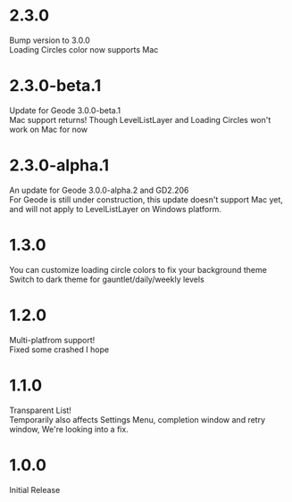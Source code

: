 # 2.3.0
Bump version to 3.0.0  
Loading Circles color now supports Mac
# 2.3.0-beta.1
Update for Geode 3.0.0-beta.1  
Mac support returns! Though LevelListLayer and Loading Circles won't work on Mac for now
# 2.3.0-alpha.1
An update for Geode 3.0.0-alpha.2 and GD2.206  
For Geode is still under construction, this update doesn't support Mac yet, and will not apply to LevelListLayer on Windows platform.
# 1.3.0
You can customize loading circle colors to fix your background theme  
Switch to dark theme for gauntlet/daily/weekly levels
# 1.2.0
Multi-platfrom support!  
Fixed some crashed I hope
# 1.1.0
Transparent List!  
Temporarily also affects Settings Menu, completion window and retry window, We're looking into a fix.
# 1.0.0
Initial Release
